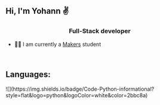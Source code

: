 <h2>Hi, I'm Yohann ✌️</h2>
<h3 align ="center">Full-Stack developer</h3>

- 👨‍💻 I am currently a <a href="https://makers.tech/">Makers</a> student
<br>
<h2>Languages:</h2>
![](https://img.shields.io/badge/Code-Python-informational?style=flat&logo=python&logoColor=white&color=2bbc8a)
